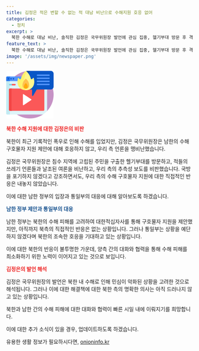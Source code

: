 ```yaml
---
title: 김정은 적은 변할 수 없는 적 대남 비난으로 수해지원 호응 없어
categories:
  - 정치
excerpt: >
  북한 수해로 대남 비난, 솔직한 김정은 국무위원장 발언에 관심 집중, 헬기부대 방문 후 격려 연설로 논란, 수해 구호물자 지원에 변함없는 태도, 국방 우선주의 재확인, 남북 구호물자 지원 제안에 대한 북한 응답 대기 중. (153자)
feature_text: >
  북한 수해로 대남 비난, 솔직한 김정은 국무위원장 발언에 관심 집중, 헬기부대 방문 후 격려 연설로 논란, 수해 구호물자 지원에 변함없는 태도, 국방 우선주의 재확인, 남북 구호물자 지원 제안에 대한 북한 응답 대기 중. (153자)
image: '/assets/img/newspaper.png'
---
```


<p><img src="/assets/img/news.png" alt="rentncar 속보" /></p>

<p><b><span style="color: #ee2323;">북한 수해 지원에 대한 김정은의 비판</span></b></p>

<p>북한이 최근 기록적인 폭우로 인해 수해를 입었지만, 김정은 국무위원장은 남한의 수해 구호물자 지원 제안에 대해 호응하지 않고, 우리 측 언론을 맹비난했습니다.</p>

<p>김정은 국무위원장은 침수 지역에 고립된 주민을 구출한 헬기부대를 방문하고, 적들의 쓰레기 언론들과 날조된 여론을 비난하고, 우리 측의 추측성 보도를 비판했습니다. 국방을 포기하지 않겠다고 강조하면서도, 우리 측의 수해 구호물자 지원에 대한 직접적인 반응은 내놓지 않았습니다.</p>

<p>이에 대한 남한 정부의 입장과 통일부의 대응에 대해 알아보도록 하겠습니다.</p>

<p><b><span style="color: #1a5490;">남한 정부 제안과 통일부의 대응</span></b></p>

<p>남한 정부는 북한의 수해 피해를 고려하여 대한적십자사를 통해 구호물자 지원을 제안했지만, 아직까지 북측의 직접적인 반응은 없는 상황입니다. 그러나 통일부는 상황을 예단하지 않겠다며 북한의 조속한 호응을 기대하고 있는 상황입니다.</p>

<p>이에 대한 북한의 반응이 불투명한 가운데, 양측 간의 대화와 협력을 통해 수해 피해를 최소화하기 위한 노력이 이어지고 있는 것으로 보입니다.</p>

<p><b><span style="color: #ee2323;">김정은의 발언 해석</span></b></p>

<p>김정은 국무위원장의 발언은 북한 내 수해로 인해 민심이 악화된 상황을 고려한 것으로 해석됩니다. 그러나 이에 대한 해결책에 대한 북한 측의 명확한 의사는 아직 드러나지 않고 있는 상황입니다.</p>

<p>북한과 남한 간의 수해 피해에 대한 대화와 협력이 빠른 시일 내에 이뤄지기를 희망합니다.</p>

<p>이에 대한 추가 소식이 있을 경우, 업데이트하도록 하겠습니다.</p>
유용한 생활 정보가 필요하시다면, <a href="https://onioninfo.kr" rel="dofollow">onioninfo.kr</a>


